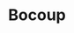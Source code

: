 ---
blog: https://bocoup.com/blog
codehost: https://github.com/https://github.com/bocoup
facebook: https://facebook.com/Bocoup-259954310727008
logohandle: bocoup
sort: bocoup
title: Bocoup
twitter: https://x.com/bocoup
website: https://bocoup.com/
---